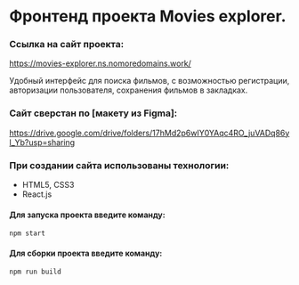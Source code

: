 # Фронтенд проекта Movies explorer.

### Ссылка на сайт проекта: 
https://movies-explorer.ns.nomoredomains.work/

Удобный интерфейс для поиска фильмов, с возможностью регистрации, авторизации пользователя, сохранения фильмов в закладках.

### Сайт сверстан по [макету из Figma]:
https://drive.google.com/drive/folders/17hMd2p6wIY0YAqc4RO_juVADq86yl_Yb?usp=sharing

### При создании сайта использованы технологии:
- HTML5, CSS3
- React.js

#### Для запуска проекта введите команду:
`npm start`

#### Для сборки проекта введите команду:
`npm run build`


